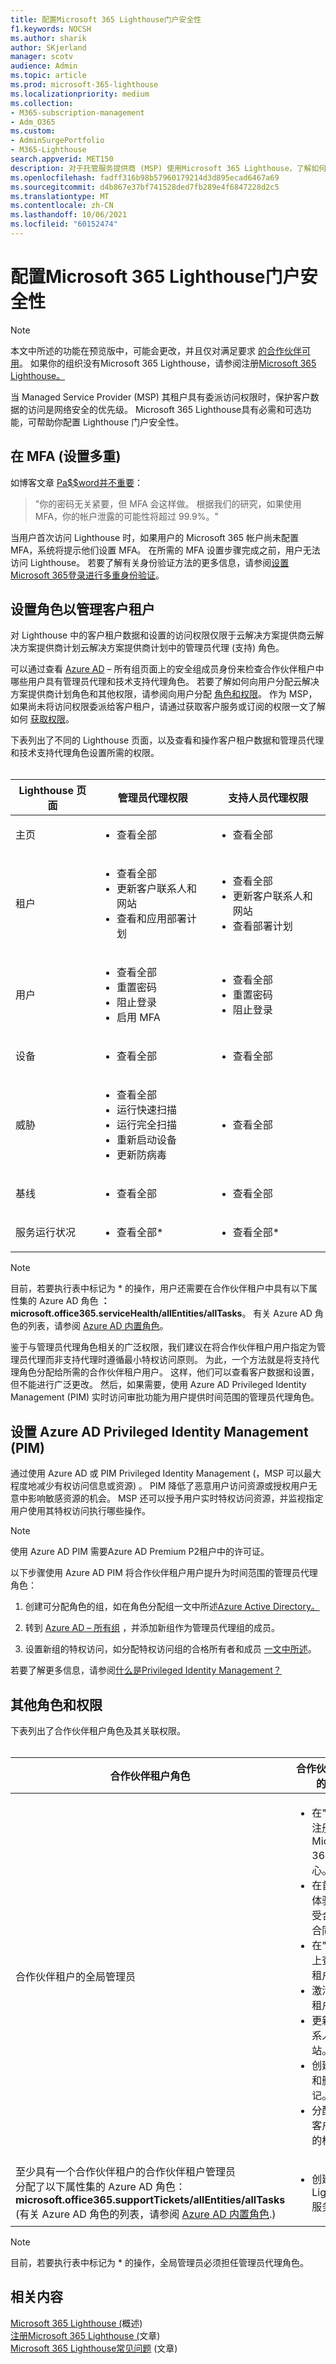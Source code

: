 ```yaml
---
title: 配置Microsoft 365 Lighthouse门户安全性
f1.keywords: NOCSH
ms.author: sharik
author: SKjerland
manager: scotv
audience: Admin
ms.topic: article
ms.prod: microsoft-365-lighthouse
ms.localizationpriority: medium
ms.collection:
- M365-subscription-management
- Adm_O365
ms.custom:
- AdminSurgePortfolio
- M365-Lighthouse
search.appverid: MET150
description: 对于托管服务提供商 (MSP) 使用Microsoft 365 Lighthouse，了解如何配置门户安全性。
ms.openlocfilehash: fadff316b98b57960179214d3d895ecad6467a69
ms.sourcegitcommit: d4b867e37bf741528ded7fb289e4f6847228d2c5
ms.translationtype: MT
ms.contentlocale: zh-CN
ms.lasthandoff: 10/06/2021
ms.locfileid: "60152474"
---
```

# <a name="configure-microsoft-365-lighthouse-portal-security"></a>配置Microsoft 365 Lighthouse门户安全性

> [!NOTE]
> 本文中所述的功能在预览版中，可能会更改，并且仅对满足要求 [的合作伙伴可用](m365-lighthouse-requirements.md)。 如果你的组织没有Microsoft 365 Lighthouse，请参阅注册[Microsoft 365 Lighthouse。](m365-lighthouse-sign-up.md)

当 Managed Service Provider (MSP) 其租户具有委派访问权限时，保护客户数据的访问是网络安全的优先级。 Microsoft 365 Lighthouse具有必需和可选功能，可帮助你配置 Lighthouse 门户安全性。

## <a name="set-up-multifactor-authentication-mfa"></a>在 MFA (设置多重) 

如博客文章 [Pa$$word并不重要](https://techcommunity.microsoft.com/t5/azure-active-directory-identity/your-pa-word-doesn-t-matter/ba-p/731984)：

> "你的密码无关紧要，但 MFA 会这样做。 根据我们的研究，如果使用 MFA，你的帐户泄露的可能性将超过 99.9%。"

当用户首次访问 Lighthouse 时，如果用户的 Microsoft 365 帐户尚未配置 MFA，系统将提示他们设置 MFA。 在所需的 MFA 设置步骤完成之前，用户无法访问 Lighthouse。 若要了解有关身份验证方法的更多信息，请参阅[设置Microsoft 365登录进行多重身份验证](https://support.microsoft.com/office/ace1d096-61e5-449b-a875-58eb3d74de14)。

## <a name="set-up-roles-to-manage-customer-tenants"></a>设置角色以管理客户租户

对 Lighthouse 中的客户租户数据和设置的访问权限仅限于云解决方案提供商云解决方案提供商计划云解决方案提供商计划中的管理员代理 (支持) 角色。

可以通过查看 [Azure AD](https://portal.azure.com/#blade/Microsoft_AAD_IAM/GroupsManagementMenuBlade/AllGroups) – 所有组页面上的安全组成员身份来检查合作伙伴租户中哪些用户具有管理员代理和技术支持代理角色。 若要了解如何向用户分配云解决方案提供商计划角色和其他权限，请参阅向用户分配 [角色和权限](/partner-center/permissions-overview)。 作为 MSP，如果尚未将访问权限委派给客户租户，请通过获取客户服务或订阅的权限一文了解如何 [获取权限](/partner-center/customers-revoke-admin-privileges)。

下表列出了不同的 Lighthouse 页面，以及查看和操作客户租户数据和管理员代理和技术支持代理角色设置所需的权限。<br><br>

| Lighthouse 页面 | 管理员代理权限 | 支持人员代理权限 |
|--|--|--|
| 主页 | <ul><li>查看全部</li></ul> | <ul><li>查看全部</li></ul> |
| 租户 | <ul><li>查看全部</li><li>更新客户联系人和网站</li><li>查看和应用部署计划</li></ul> | <ul><li>查看全部</li><li>更新客户联系人和网站</li><li>查看部署计划</li></ul> |
| 用户 | <ul><li>查看全部</li><li>重置密码</li><li>阻止登录</li><li>启用 MFA</li></ul> | <ul><li>查看全部</li><li>重置密码</li><li>阻止登录</li></ul> |
| 设备 | <ul><li>查看全部</li></ul> | <ul><li>查看全部</li></ul> |
| 威胁 | <ul><li>查看全部</li><li>运行快速扫描</li><li>运行完全扫描</li><li>重新启动设备</li><li>更新防病毒</li></ul> | <ul><li>查看全部</li></ul> |
| 基线 | <ul><li>查看全部</li></ul> | <ul><li>查看全部</li></ul> |
| 服务运行状况 | <ul><li>查看全部*</li></ul> | <ul><li>查看全部*</li></ul> |

> [!NOTE]
> 目前，若要执行表中标记为 * 的操作，用户还需要在合作伙伴租户中具有以下属性集的 Azure AD 角色 **：microsoft.office365.serviceHealth/allEntities/allTasks**。 有关 Azure AD 角色的列表，请参阅 [Azure AD 内置角色](/azure/active-directory/roles/permissions-reference)。

鉴于与管理员代理角色相关的广泛权限，我们建议在将合作伙伴租户用户指定为管理员代理而非支持代理[](/azure/active-directory/develop/secure-least-privileged-access)时遵循最小特权访问原则。 为此，一个方法就是将支持代理角色分配给所需的合作伙伴租户用户。 这样，他们可以查看客户数据和设置，但不能进行广泛更改。 然后，如果需要，使用 Azure AD Privileged Identity Management (PIM) 实时访问审批功能为用户提供时间范围的管理员代理角色。

## <a name="set-up-azure-ad-privileged-identity-management-pim"></a>设置 Azure AD Privileged Identity Management (PIM) 

通过使用 Azure AD 或 PIM Privileged Identity Management (，MSP 可以最大程度地减少有权访问信息或资源) 。 PIM 降低了恶意用户访问资源或授权用户无意中影响敏感资源的机会。 MSP 还可以授予用户实时特权访问资源，并监视指定用户使用其特权访问执行哪些操作。

> [!NOTE]
> 使用 Azure AD PIM 需要Azure AD Premium P2租户中的许可证。

以下步骤使用 Azure AD PIM 将合作伙伴租户用户提升为时间范围的管理员代理角色：

1. 创建可分配角色的组，如在角色分配组一文中所述[Azure Active Directory。](/azure/active-directory/roles/groups-create-eligible)

2. 转到 [Azure AD – 所有组](https://portal.azure.com/#blade/Microsoft_AAD_IAM/GroupsManagementMenuBlade/AllGroups) ，并添加新组作为管理员代理组的成员。

3. 设置新组的特权访问，如分配特权访问组的合格所有者和成员 [一文中所述](/azure/active-directory/privileged-identity-management/groups-assign-member-owner)。

若要了解更多信息，请参阅[什么是Privileged Identity Management？](/azure/active-directory/privileged-identity-management/pim-configure)

## <a name="other-roles-and-permissions"></a>其他角色和权限

下表列出了合作伙伴租户角色及其关联权限。<br><br>

| 合作伙伴租户角色 | 合作伙伴租户内的权限 |
|--|--|
| 合作伙伴租户的全局管理员 | <ul><li>在"2013"中注册Microsoft 365 管理中心。</li><li>在首次运行体验期间接受合作伙伴合同修正。</li><li>在"租户"页上查看客户租户。\*</li><li>激活和停用租户。\*</li><li>更新客户联系人和网站。\*</li><li>创建、更新和删除标记。\*</li><li>分配和删除客户租户中的标记。\*</li></ul> |
| 至少具有一个合作伙伴租户的合作伙伴租户管理员<br> 分配了以下属性集的 Azure AD 角色：<br> **microsoft.office365.supportTickets/allEntities/allTasks**<br>  (有关 Azure AD 角色的列表，请参阅 [Azure AD 内置角色](/azure/active-directory/roles/permissions-reference).)  | <ul><li>创建 Lighthouse 服务请求。</li></ul> |

> [!NOTE]
> 目前，若要执行表中标记为 * 的操作，全局管理员必须担任管理员代理角色。

## <a name="related-content"></a>相关内容

[Microsoft 365 Lighthouse (](m365-lighthouse-overview.md)概述) \
[注册Microsoft 365 Lighthouse (](m365-lighthouse-sign-up.md)文章) \
[Microsoft 365 Lighthouse常见问题](m365-lighthouse-faq.yml) (文章) 